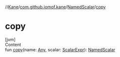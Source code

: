 //[Kane](../../index.md)/[com.github.jomof.kane](../index.md)/[NamedScalar](index.md)/[copy](copy.md)



# copy  
[jvm]  
Content  
fun [copy](copy.md)(name: [Any](https://kotlinlang.org/api/latest/jvm/stdlib/kotlin/-any/index.html), scalar: [ScalarExpr](../-scalar-expr/index.md)): [NamedScalar](index.md)  



